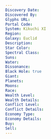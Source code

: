 ```yaml
---
Discovery Date:
Discovered By:
Glyphs URL:
Portal Code:
System: Kikuchi XI
Region:
Galaxy: Euclid
Description:
Star Color:
Spectral Class:
Suns:
Water:
Dissonance:
Black Hole: true
Giant:
Planets:
Moons:
Race:
Wealth Level:
Wealth Details:
Conflict Level:
Conflict Details:
Economy Type:
Economy Details:
Buy:
Sell:
---
```

